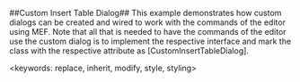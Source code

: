 ##Custom Insert Table Dialog##
This example demonstrates how custom dialogs can be created and wired to work with the commands of the editor using MEF.
Note that all that is needed to have the commands of the editor use the custom dialog is to implement the respective interface and mark the class with the respective attribute as [CustomInsertTableDialog].

<keywords: replace, inherit, modify, style, styling>